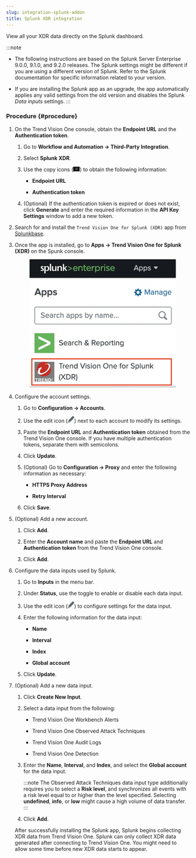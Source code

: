 ```yaml
---
slug: integration-splunk-addon
title: Splunk XDR integration
---
```


View all your XDR data directly on the Splunk dashboard.

:::note
- The following instructions are based on the Splunk Server Enterprise 9.0.0, 9.1.0, and 9.2.0 releases. The Splunk settings might be different if you are using a different version of Splunk. Refer to the Splunk documentation for specific information related to your version.

- If you are installing the Splunk app as an upgrade, the app automatically applies any valid settings from the old version and disables the Splunk *Data inputs* settings.
:::

### Procedure {#procedure}

1.  On the Trend Vision One console, obtain the **Endpoint URL** and the **Authentication token**.

    1.  Go to **Workflow and Automation → Third-Party Integration**.

    2.  Select **Splunk XDR**.

    3.  Use the copy icons (![](/images/copyicon=GUID-BD854E6D-5EB9-4181-BE68-D5F743237995=1=en-us=Low.webp)) to obtain the following information:

        - **Endpoint URL**

        - **Authentication token**

    4.  (Optional) If the authentication token is expired or does not exist, click **Generate** and enter the required information in the **API Key Settings** window to add a new token.

2.  Search for and install the `Trend Vision One for Splunk (XDR)` app from [Splunkbase](https://splunkbase.splunk.com).

3.  Once the app is installed, go to **Apps → Trend Vision One for Splunk (XDR)** on the Spunk console.

    <figure>
    <img src="./images/SplunkConsoleAppsTrendMicroVisionOneEntry=GUID-C781FCFF-0A9B-42BA-AAFE-5FA84786EDA7=1=en-us=Low.webp" />
    </figure>

4.  Configure the account settings.

    1.  Go to **Configuration → Accounts**.

    2.  Use the edit icon (![](/images/SplunkConsoleEdit=1515285c-3d50-4b30-9e72-7a6be45e399d.webp)) next to each account to modify its settings.

    3.  Paste the **Endpoint URL** and **Authentication token** obtained from the Trend Vision One console. If you have multiple authentication tokens, separate them with semicolons.

    4.  Click **Update**.

    5.  (Optional) Go to **Configuration → Proxy** and enter the following information as necessary:

        - **HTTPS Proxy Address**

        - **Retry Interval**

    6.  Click **Save**.

5.  (Optional) Add a new account.

    1.  Click **Add**.

    2.  Enter the **Account name** and paste the **Endpoint URL** and **Authentication token** from the Trend Vision One console.

    3.  Click **Add**.

6.  Configure the data inputs used by Splunk.

    1.  Go to **Inputs** in the menu bar.

    2.  Under **Status**, use the toggle to enable or disable each data input.

    3.  Use the edit icon (![](/images/SplunkConsoleEdit=1515285c-3d50-4b30-9e72-7a6be45e399d.webp)) to configure settings for the data input.

    4.  Enter the following information for the data input:

        - **Name**

        - **Interval**

        - **Index**

        - **Global account**

    5.  Click **Update**.

7.  (Optional) Add a new data input.

    1.  Click **Create New Input**.

    2.  Select a data input from the following:

        - Trend Vision One Workbench Alerts

        - Trend Vision One Observed Attack Techniques

        - Trend Vision One Audit Logs

        - Trend Vision One Detection

    3.  Enter the **Name**, **Interval**, and **Index**, and select the **Global account** for the data input.

        :::note
        The Observed Attack Techniques data input type additionally requires you to select a **Risk level**, and synchronizes all events with a risk level equal to or higher than the level specified. Selecting **undefined**, **info**, or **low** might cause a high volume of data transfer.
        :::

    4.  Click **Add**.

    After successfully installing the Splunk app, Splunk begins collecting XDR data from Trend Vision One. Splunk can only collect XDR data generated after connecting to Trend Vision One. You might need to allow some time before new XDR data starts to appear.
